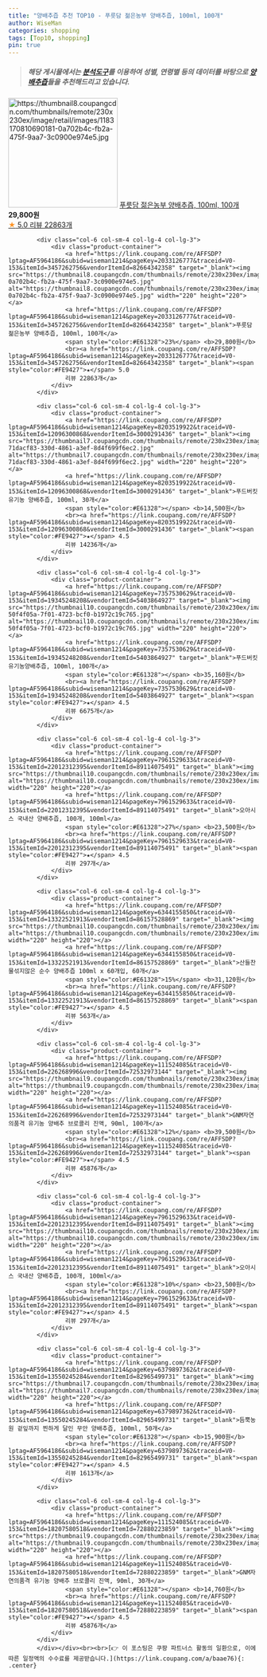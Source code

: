 ```yaml
---
title: "양배추즙 추천 TOP10 - 푸릇담 젊은농부 양배추즙, 100ml, 100개"
author: WiseMan
categories: shopping
tags: [Top10, shopping]
pin: true
---
```


> ##### 해당 게시물에서는 [**분석도구**](https://itemscout.io/)를 이용하여 **성별**, **연령별** 등의 데이터를 바탕으로 [**양배추즙**](https://link.coupang.com/a/baae76)들을 추천해드리고 있습니다.
<div class="container"><div class="row">
            <div class="col-6 col-sm-4 col-lg-4 col-lg-3">
                <div class="product-container">
                    <a href="https://link.coupang.com/re/AFFSDP?lptag=AF5964186&subid=wiseman1214&pageKey=2033126777&traceid=V0-153&itemId=3457262756&vendorItemId=82664342358" target="_blank"><img src="https://thumbnail8.coupangcdn.com/thumbnails/remote/230x230ex/image/retail/images/1183170810690181-0a702b4c-fb2a-475f-9aa7-3c0900e974e5.jpg" alt="https://thumbnail8.coupangcdn.com/thumbnails/remote/230x230ex/image/retail/images/1183170810690181-0a702b4c-fb2a-475f-9aa7-3c0900e974e5.jpg" width="220" height="220"></a>
                    <a href="https://link.coupang.com/re/AFFSDP?lptag=AF5964186&subid=wiseman1214&pageKey=2033126777&traceid=V0-153&itemId=3457262756&vendorItemId=82664342358" target="_blank">푸릇담 젊은농부 양배추즙, 100ml, 100개</a>
                    <span style="color:#E61328"></span> <b>29,800원</b>
                    <br><a href="https://link.coupang.com/re/AFFSDP?lptag=AF5964186&subid=wiseman1214&pageKey=2033126777&traceid=V0-153&itemId=3457262756&vendorItemId=82664342358" target="_blank"><span style="color:#FE9427">★</span> 5.0
                    리뷰 22863개</a>
                </div>
            </div>
            
            <div class="col-6 col-sm-4 col-lg-4 col-lg-3">
                <div class="product-container">
                    <a href="https://link.coupang.com/re/AFFSDP?lptag=AF5964186&subid=wiseman1214&pageKey=2033126777&traceid=V0-153&itemId=3457262756&vendorItemId=82664342358" target="_blank"><img src="https://thumbnail8.coupangcdn.com/thumbnails/remote/230x230ex/image/retail/images/1183170810690181-0a702b4c-fb2a-475f-9aa7-3c0900e974e5.jpg" alt="https://thumbnail8.coupangcdn.com/thumbnails/remote/230x230ex/image/retail/images/1183170810690181-0a702b4c-fb2a-475f-9aa7-3c0900e974e5.jpg" width="220" height="220"></a>
                    <a href="https://link.coupang.com/re/AFFSDP?lptag=AF5964186&subid=wiseman1214&pageKey=2033126777&traceid=V0-153&itemId=3457262756&vendorItemId=82664342358" target="_blank">푸릇담 젊은농부 양배추즙, 100ml, 100개</a>
                    <span style="color:#E61328">23%</span> <b>29,800원</b>
                    <br><a href="https://link.coupang.com/re/AFFSDP?lptag=AF5964186&subid=wiseman1214&pageKey=2033126777&traceid=V0-153&itemId=3457262756&vendorItemId=82664342358" target="_blank"><span style="color:#FE9427">★</span> 5.0
                    리뷰 22863개</a>
                </div>
            </div>
            
            <div class="col-6 col-sm-4 col-lg-4 col-lg-3">
                <div class="product-container">
                    <a href="https://link.coupang.com/re/AFFSDP?lptag=AF5964186&subid=wiseman1214&pageKey=8203519922&traceid=V0-153&itemId=12096300868&vendorItemId=3000291436" target="_blank"><img src="https://thumbnail7.coupangcdn.com/thumbnails/remote/230x230ex/image/retail/images/6863106696107407-71dacf83-330d-4861-a3ef-8d4f699f6ec2.jpg" alt="https://thumbnail7.coupangcdn.com/thumbnails/remote/230x230ex/image/retail/images/6863106696107407-71dacf83-330d-4861-a3ef-8d4f699f6ec2.jpg" width="220" height="220"></a>
                    <a href="https://link.coupang.com/re/AFFSDP?lptag=AF5964186&subid=wiseman1214&pageKey=8203519922&traceid=V0-153&itemId=12096300868&vendorItemId=3000291436" target="_blank">푸드버킷 유기농 양배추즙, 100ml, 30개</a>
                    <span style="color:#E61328"></span> <b>14,500원</b>
                    <br><a href="https://link.coupang.com/re/AFFSDP?lptag=AF5964186&subid=wiseman1214&pageKey=8203519922&traceid=V0-153&itemId=12096300868&vendorItemId=3000291436" target="_blank"><span style="color:#FE9427">★</span> 4.5
                    리뷰 14236개</a>
                </div>
            </div>
            
            <div class="col-6 col-sm-4 col-lg-4 col-lg-3">
                <div class="product-container">
                    <a href="https://link.coupang.com/re/AFFSDP?lptag=AF5964186&subid=wiseman1214&pageKey=7357530629&traceid=V0-153&itemId=19345248208&vendorItemId=5403864927" target="_blank"><img src="https://thumbnail10.coupangcdn.com/thumbnails/remote/230x230ex/image/retail/images/4348359668950396-50f4f05a-7f01-4723-bcf0-b1972c19c765.jpg" alt="https://thumbnail10.coupangcdn.com/thumbnails/remote/230x230ex/image/retail/images/4348359668950396-50f4f05a-7f01-4723-bcf0-b1972c19c765.jpg" width="220" height="220"></a>
                    <a href="https://link.coupang.com/re/AFFSDP?lptag=AF5964186&subid=wiseman1214&pageKey=7357530629&traceid=V0-153&itemId=19345248208&vendorItemId=5403864927" target="_blank">푸드버킷 유기농양배추즙, 100ml, 100개</a>
                    <span style="color:#E61328"></span> <b>35,160원</b>
                    <br><a href="https://link.coupang.com/re/AFFSDP?lptag=AF5964186&subid=wiseman1214&pageKey=7357530629&traceid=V0-153&itemId=19345248208&vendorItemId=5403864927" target="_blank"><span style="color:#FE9427">★</span> 4.5
                    리뷰 6675개</a>
                </div>
            </div>
            
            <div class="col-6 col-sm-4 col-lg-4 col-lg-3">
                <div class="product-container">
                    <a href="https://link.coupang.com/re/AFFSDP?lptag=AF5964186&subid=wiseman1214&pageKey=7961529633&traceid=V0-153&itemId=22012312395&vendorItemId=89114075491" target="_blank"><img src="https://thumbnail10.coupangcdn.com/thumbnails/remote/230x230ex/image/vendor_inventory/94d9/a88f736c067893df756bc4e39f354ecc02301a7d523747108ca47c7c1941.jpg" alt="https://thumbnail10.coupangcdn.com/thumbnails/remote/230x230ex/image/vendor_inventory/94d9/a88f736c067893df756bc4e39f354ecc02301a7d523747108ca47c7c1941.jpg" width="220" height="220"></a>
                    <a href="https://link.coupang.com/re/AFFSDP?lptag=AF5964186&subid=wiseman1214&pageKey=7961529633&traceid=V0-153&itemId=22012312395&vendorItemId=89114075491" target="_blank">오아시스 국내산 양배추즙, 100개, 100ml</a>
                    <span style="color:#E61328">27%</span> <b>23,500원</b>
                    <br><a href="https://link.coupang.com/re/AFFSDP?lptag=AF5964186&subid=wiseman1214&pageKey=7961529633&traceid=V0-153&itemId=22012312395&vendorItemId=89114075491" target="_blank"><span style="color:#FE9427">★</span> 4.5
                    리뷰 297개</a>
                </div>
            </div>
            
            <div class="col-6 col-sm-4 col-lg-4 col-lg-3">
                <div class="product-container">
                    <a href="https://link.coupang.com/re/AFFSDP?lptag=AF5964186&subid=wiseman1214&pageKey=6344155850&traceid=V0-153&itemId=13322521913&vendorItemId=86157528869" target="_blank"><img src="https://thumbnail10.coupangcdn.com/thumbnails/remote/230x230ex/image/vendor_inventory/c5f1/ef8ec040a0122bf64bfc7497b79aec6a3df8afc1c5d3cbc75ca1483d0b04.JPG" alt="https://thumbnail10.coupangcdn.com/thumbnails/remote/230x230ex/image/vendor_inventory/c5f1/ef8ec040a0122bf64bfc7497b79aec6a3df8afc1c5d3cbc75ca1483d0b04.JPG" width="220" height="220"></a>
                    <a href="https://link.coupang.com/re/AFFSDP?lptag=AF5964186&subid=wiseman1214&pageKey=6344155850&traceid=V0-153&itemId=13322521913&vendorItemId=86157528869" target="_blank">산들찬 물섞지않은 순수 양배추즙 100ml x 60개입, 60개</a>
                    <span style="color:#E61328">15%</span> <b>31,120원</b>
                    <br><a href="https://link.coupang.com/re/AFFSDP?lptag=AF5964186&subid=wiseman1214&pageKey=6344155850&traceid=V0-153&itemId=13322521913&vendorItemId=86157528869" target="_blank"><span style="color:#FE9427">★</span> 4.5
                    리뷰 563개</a>
                </div>
            </div>
            
            <div class="col-6 col-sm-4 col-lg-4 col-lg-3">
                <div class="product-container">
                    <a href="https://link.coupang.com/re/AFFSDP?lptag=AF5964186&subid=wiseman1214&pageKey=111524085&traceid=V0-153&itemId=226268996&vendorItemId=72532973144" target="_blank"><img src="https://thumbnail9.coupangcdn.com/thumbnails/remote/230x230ex/image/vendor_inventory/66a4/11b968703b491255088b8ccd5e20c10e7650dcb25050926999afcf774c98.jpg" alt="https://thumbnail9.coupangcdn.com/thumbnails/remote/230x230ex/image/vendor_inventory/66a4/11b968703b491255088b8ccd5e20c10e7650dcb25050926999afcf774c98.jpg" width="220" height="220"></a>
                    <a href="https://link.coupang.com/re/AFFSDP?lptag=AF5964186&subid=wiseman1214&pageKey=111524085&traceid=V0-153&itemId=226268996&vendorItemId=72532973144" target="_blank">GNM자연의품격 유기농 양배추 브로콜리 진액, 90ml, 100개</a>
                    <span style="color:#E61328">12%</span> <b>39,500원</b>
                    <br><a href="https://link.coupang.com/re/AFFSDP?lptag=AF5964186&subid=wiseman1214&pageKey=111524085&traceid=V0-153&itemId=226268996&vendorItemId=72532973144" target="_blank"><span style="color:#FE9427">★</span> 4.5
                    리뷰 45876개</a>
                </div>
            </div>
            
            <div class="col-6 col-sm-4 col-lg-4 col-lg-3">
                <div class="product-container">
                    <a href="https://link.coupang.com/re/AFFSDP?lptag=AF5964186&subid=wiseman1214&pageKey=7961529633&traceid=V0-153&itemId=22012312395&vendorItemId=89114075491" target="_blank"><img src="https://thumbnail10.coupangcdn.com/thumbnails/remote/230x230ex/image/vendor_inventory/94d9/a88f736c067893df756bc4e39f354ecc02301a7d523747108ca47c7c1941.jpg" alt="https://thumbnail10.coupangcdn.com/thumbnails/remote/230x230ex/image/vendor_inventory/94d9/a88f736c067893df756bc4e39f354ecc02301a7d523747108ca47c7c1941.jpg" width="220" height="220"></a>
                    <a href="https://link.coupang.com/re/AFFSDP?lptag=AF5964186&subid=wiseman1214&pageKey=7961529633&traceid=V0-153&itemId=22012312395&vendorItemId=89114075491" target="_blank">오아시스 국내산 양배추즙, 100개, 100ml</a>
                    <span style="color:#E61328">10%</span> <b>23,500원</b>
                    <br><a href="https://link.coupang.com/re/AFFSDP?lptag=AF5964186&subid=wiseman1214&pageKey=7961529633&traceid=V0-153&itemId=22012312395&vendorItemId=89114075491" target="_blank"><span style="color:#FE9427">★</span> 4.5
                    리뷰 297개</a>
                </div>
            </div>
            
            <div class="col-6 col-sm-4 col-lg-4 col-lg-3">
                <div class="product-container">
                    <a href="https://link.coupang.com/re/AFFSDP?lptag=AF5964186&subid=wiseman1214&pageKey=6379897362&traceid=V0-153&itemId=13550245284&vendorItemId=82965499731" target="_blank"><img src="https://thumbnail7.coupangcdn.com/thumbnails/remote/230x230ex/image/vendor_inventory/bd5e/882f84992eaf9627c280adb5d145db305a64cc5f9e4c521634250dafd373.png" alt="https://thumbnail7.coupangcdn.com/thumbnails/remote/230x230ex/image/vendor_inventory/bd5e/882f84992eaf9627c280adb5d145db305a64cc5f9e4c521634250dafd373.png" width="220" height="220"></a>
                    <a href="https://link.coupang.com/re/AFFSDP?lptag=AF5964186&subid=wiseman1214&pageKey=6379897362&traceid=V0-153&itemId=13550245284&vendorItemId=82965499731" target="_blank">듬뿍농원 겉잎까지 찐하게 달인 무안 양배추즙, 100ml, 50개</a>
                    <span style="color:#E61328"></span> <b>15,900원</b>
                    <br><a href="https://link.coupang.com/re/AFFSDP?lptag=AF5964186&subid=wiseman1214&pageKey=6379897362&traceid=V0-153&itemId=13550245284&vendorItemId=82965499731" target="_blank"><span style="color:#FE9427">★</span> 4.5
                    리뷰 1613개</a>
                </div>
            </div>
            
            <div class="col-6 col-sm-4 col-lg-4 col-lg-3">
                <div class="product-container">
                    <a href="https://link.coupang.com/re/AFFSDP?lptag=AF5964186&subid=wiseman1214&pageKey=111524085&traceid=V0-153&itemId=18207580518&vendorItemId=72880223859" target="_blank"><img src="https://thumbnail9.coupangcdn.com/thumbnails/remote/230x230ex/image/vendor_inventory/f37e/ed8dc20fd0ec988df5f298ae089c82ec9430a4c1a2a75d535d2f31d924ae.jpg" alt="https://thumbnail9.coupangcdn.com/thumbnails/remote/230x230ex/image/vendor_inventory/f37e/ed8dc20fd0ec988df5f298ae089c82ec9430a4c1a2a75d535d2f31d924ae.jpg" width="220" height="220"></a>
                    <a href="https://link.coupang.com/re/AFFSDP?lptag=AF5964186&subid=wiseman1214&pageKey=111524085&traceid=V0-153&itemId=18207580518&vendorItemId=72880223859" target="_blank">GNM자연의품격 유기농 양배추 브로콜리 진액, 90ml, 30개</a>
                    <span style="color:#E61328"></span> <b>14,760원</b>
                    <br><a href="https://link.coupang.com/re/AFFSDP?lptag=AF5964186&subid=wiseman1214&pageKey=111524085&traceid=V0-153&itemId=18207580518&vendorItemId=72880223859" target="_blank"><span style="color:#FE9427">★</span> 4.5
                    리뷰 45876개</a>
                </div>
            </div>
            </div></div><br><br>[👉 이 포스팅은 쿠팡 파트너스 활동의 일환으로, 이에 따른 일정액의 수수료를 제공받습니다.](https://link.coupang.com/a/baae76){: .center}